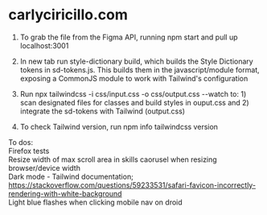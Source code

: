 # carlyciricillo.com

1) To grab the file from the Figma API, running npm start and pull up localhost:3001

2) In new tab run style-dictionary build, which builds the Style Dictionary tokens in sd-tokens.js. This builds them in the javascript/module format, exposing a CommonJS module to work with Tailwind's configuration

3) Run npx tailwindcss -i css/input.css -o css/output.css --watch to: 1) scan designated files for classes and build styles in ouput.css and 2) integrate the sd-tokens with Tailwind (output.css)

4) To check Tailwind version, run npm info tailwindcss version

To dos:\
Firefox tests\
Resize width of max scroll area in skills caorusel when resizing browser/device width\
Dark mode - Tailwind documentation; https://stackoverflow.com/questions/59233531/safari-favicon-incorrectly-rendering-with-white-background \
Light blue flashes when clicking mobile nav on droid